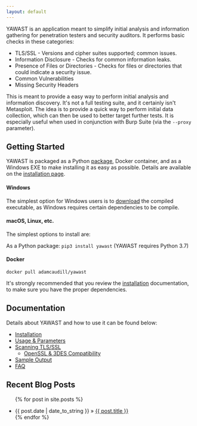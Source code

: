 ```yaml
---
layout: default
---
```


YAWAST is an application meant to simplify initial analysis and information gathering for penetration testers and security auditors. It performs basic checks in these categories:

* TLS/SSL - Versions and cipher suites supported; common issues.
* Information Disclosure - Checks for common information leaks.
* Presence of Files or Directories - Checks for files or directories that could indicate a security issue.
* Common Vulnerabilities
* Missing Security Headers

This is meant to provide a easy way to perform initial analysis and information discovery. It's not a full testing suite, and it certainly isn't Metasploit. The idea is to provide a quick way to perform initial data collection, which can then be used to better target further tests. It is especially useful when used in conjunction with Burp Suite (via the `--proxy` parameter).

## Getting Started

YAWAST is packaged as a Python [package](https://pypi.org/project/yawast/), Docker container, and as a Windows EXE to make installing it as easy as possible. Details are available on the [installation page](/installation/).

#### Windows

The simplest option for Windows users is to [download](https://github.com/adamcaudill/yawast/releases) the compiled executable, as Windows requires certain dependencies to be compile.

#### macOS, Linux, etc.

The simplest options to install are:

As a Python package: `pip3 install yawast` (YAWAST requires Python 3.7)

#### Docker

`docker pull adamcaudill/yawast`

It's strongly recommended that you review the [installation](/installation/) documentation, to make sure you have the proper dependencies.

## Documentation

Details about YAWAST and how to use it can be found below:

* [Installation](/installation/)
* [Usage & Parameters](/usage/)
* [Scanning TLS/SSL](/tls/)
  * [OpenSSL & 3DES Compatibility](/openssl/)
* [Sample Output](/sample/)
* [FAQ](/faq/)

## Recent Blog Posts

<ul class="posts">

  {% for post in site.posts %}
    <li><span>{{ post.date | date_to_string }}</span> » <a href="{{ post.url }}" title="{{ post.title }}">{{ post.title }}</a></li>
  {% endfor %}
</ul>
